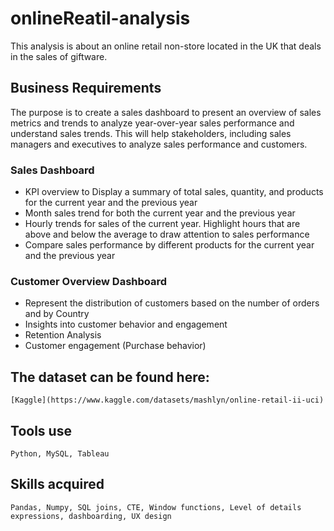 # onlineReatil-analysis

This analysis is about an online retail non-store located in the UK that deals in the sales of giftware.

## Business Requirements
The purpose is to create a sales dashboard to present an overview of sales metrics and trends to analyze year-over-year sales performance and understand sales trends. This will help stakeholders, including sales managers and executives to analyze sales performance and customers.

  ### Sales Dashboard
  - KPI overview to Display a summary of total sales, quantity, and products for the current year and the previous year
  - Month sales trend for both the current year and the previous year
  - Hourly trends for sales of the current year. Highlight hours that are above and below the average to draw attention to sales performance
  - Compare sales performance by different products for the current year and the previous year

  ### Customer Overview Dashboard 
  - Represent the distribution of customers based on the number of orders and by Country
  - Insights into customer behavior and engagement
  - Retention Analysis
  - Customer engagement (Purchase behavior)

## The dataset can be found here:
    [Kaggle](https://www.kaggle.com/datasets/mashlyn/online-retail-ii-uci)
    
## Tools use
    Python, MySQL, Tableau

## Skills acquired
    Pandas, Numpy, SQL joins, CTE, Window functions, Level of details expressions, dashboarding, UX design
    
